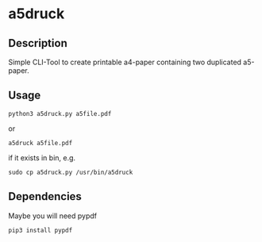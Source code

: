 # a5druck

## Description
Simple CLI-Tool to create printable a4-paper containing two duplicated a5-paper.

## Usage
```console
python3 a5druck.py a5file.pdf
```

or 

```console
a5druck a5file.pdf
```

if it exists in bin, e.g.

```console
sudo cp a5druck.py /usr/bin/a5druck
```

## Dependencies 

Maybe you will need pypdf

```console
pip3 install pypdf
```
